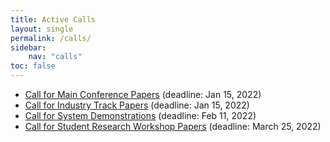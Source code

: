 ```yaml
---
title: Active Calls
layout: single
permalink: /calls/
sidebar:
    nav: "calls"
toc: false
---
```


* [Call for Main Conference Papers](/calls/papers/) (deadline: Jan 15, 2022)
* [Call for Industry Track Papers](/calls/industry/) (deadline: Jan 15, 2022)
* [Call for System Demonstrations](/calls/demos/) (deadline: Feb 11, 2022)
* [Call for Student Research Workshop Papers](/calls/srw/) (deadline: March 25, 2022)